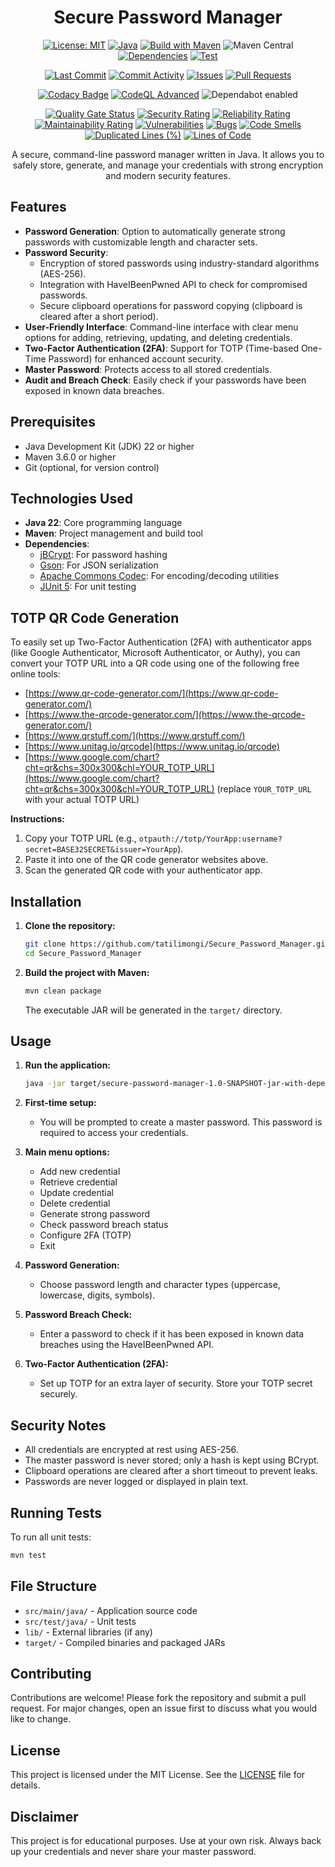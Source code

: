 <div align="center">

# Secure Password Manager

[![License: MIT](https://img.shields.io/badge/License-MIT-yellow.svg)](LICENSE)
[![Java](https://img.shields.io/badge/Java-22-blue.svg)](https://www.oracle.com/java/technologies/javase/22-relnote-issues.html)
[![Build with Maven](https://img.shields.io/badge/build-maven-brightgreen.svg)](https://maven.apache.org/)
![Maven Central](https://img.shields.io/badge/Maven-dependencies-blue?logo=apachemaven)
[![Dependencies](https://img.shields.io/librariesio/github/tatilimongi/Secure_Password_Manager)](https://libraries.io/github/tatilimongi/Secure_Password_Manager)
[![Test](https://github.com/tatilimongi/Secure_Password_Manager/actions/workflows/test.yml/badge.svg)](https://github.com/tatilimongi/Secure_Password_Manager/actions/workflows/test.yml)

[![Last Commit](https://img.shields.io/github/last-commit/tatilimongi/Secure_Password_Manager.svg)](https://github.com/tatilimongi/Secure_Password_Manager/commits/main)
[![Commit Activity](https://img.shields.io/github/commit-activity/m/tatilimongi/Secure_Password_Manager.svg)](https://github.com/tatilimongi/Secure_Password_Manager/graphs/commit-activity)
[![Issues](https://img.shields.io/github/issues/tatilimongi/Secure_Password_Manager.svg)](https://github.com/tatilimongi/Secure_Password_Manager/issues)
[![Pull Requests](https://img.shields.io/github/issues-pr/tatilimongi/Secure_Password_Manager.svg)](https://github.com/tatilimongi/Secure_Password_Manager/pulls)

[![Codacy Badge](https://app.codacy.com/project/badge/Grade/1909c5e91ece446fbed19ae45659dae4)](https://app.codacy.com/gh/tatilimongi/Secure_Password_Manager/dashboard?utm_source=gh&utm_medium=referral&utm_content=&utm_campaign=Badge_grade)
[![CodeQL Advanced](https://github.com/tatilimongi/Secure_Password_Manager/actions/workflows/codeql.yml/badge.svg)](https://github.com/tatilimongi/Secure_Password_Manager/actions/workflows/codeql.yml)
<img alt="Dependabot enabled" src="https://img.shields.io/badge/Dependabot-enabled-brightgreen?logo=dependabot" />

[![Quality Gate Status](https://sonarcloud.io/api/project_badges/measure?project=tatilimongi_Secure_Password_Manager&metric=alert_status)](https://sonarcloud.io/summary/new_code?id=tatilimongi_Secure_Password_Manager)
[![Security Rating](https://sonarcloud.io/api/project_badges/measure?project=tatilimongi_Secure_Password_Manager&metric=security_rating)](https://sonarcloud.io/summary/new_code?id=tatilimongi_Secure_Password_Manager)
[![Reliability Rating](https://sonarcloud.io/api/project_badges/measure?project=tatilimongi_Secure_Password_Manager&metric=reliability_rating)](https://sonarcloud.io/summary/new_code?id=tatilimongi_Secure_Password_Manager)
[![Maintainability Rating](https://sonarcloud.io/api/project_badges/measure?project=tatilimongi_Secure_Password_Manager&metric=sqale_rating)](https://sonarcloud.io/summary/new_code?id=tatilimongi_Secure_Password_Manager)
[![Vulnerabilities](https://sonarcloud.io/api/project_badges/measure?project=tatilimongi_Secure_Password_Manager&metric=vulnerabilities)](https://sonarcloud.io/summary/new_code?id=tatilimongi_Secure_Password_Manager)
[![Bugs](https://sonarcloud.io/api/project_badges/measure?project=tatilimongi_Secure_Password_Manager&metric=bugs)](https://sonarcloud.io/summary/new_code?id=tatilimongi_Secure_Password_Manager)
[![Code Smells](https://sonarcloud.io/api/project_badges/measure?project=tatilimongi_Secure_Password_Manager&metric=code_smells)](https://sonarcloud.io/summary/new_code?id=tatilimongi_Secure_Password_Manager)
[![Duplicated Lines (%)](https://sonarcloud.io/api/project_badges/measure?project=tatilimongi_Secure_Password_Manager&metric=duplicated_lines_density)](https://sonarcloud.io/summary/new_code?id=tatilimongi_Secure_Password_Manager)
[![Lines of Code](https://sonarcloud.io/api/project_badges/measure?project=tatilimongi_Secure_Password_Manager&metric=ncloc)](https://sonarcloud.io/summary/new_code?id=tatilimongi_Secure_Password_Manager)

A secure, command-line password manager written in Java. It allows you to safely store, generate, and manage your credentials with strong encryption and modern security features.

</div>

## Features

- **Password Generation**: Option to automatically generate strong passwords with customizable length and character sets.
- **Password Security**: 
  - Encryption of stored passwords using industry-standard algorithms (AES-256).
  - Integration with HaveIBeenPwned API to check for compromised passwords.
  - Secure clipboard operations for password copying (clipboard is cleared after a short period).
- **User-Friendly Interface**: Command-line interface with clear menu options for adding, retrieving, updating, and deleting credentials.
- **Two-Factor Authentication (2FA)**: Support for TOTP (Time-based One-Time Password) for enhanced account security.
- **Master Password**: Protects access to all stored credentials.
- **Audit and Breach Check**: Easily check if your passwords have been exposed in known data breaches.

## Prerequisites

- Java Development Kit (JDK) 22 or higher
- Maven 3.6.0 or higher
- Git (optional, for version control)

## Technologies Used

- **Java 22**: Core programming language
- **Maven**: Project management and build tool
- **Dependencies**:
  - [jBCrypt](https://www.mindrot.org/projects/jBCrypt/): For password hashing
  - [Gson](https://github.com/google/gson): For JSON serialization
  - [Apache Commons Codec](https://commons.apache.org/proper/commons-codec/): For encoding/decoding utilities
  - [JUnit 5](https://junit.org/junit5/): For unit testing

## TOTP QR Code Generation

To easily set up Two-Factor Authentication (2FA) with authenticator apps (like Google Authenticator, Microsoft Authenticator, or Authy), you can convert your TOTP URL into a QR code using one of the following free online tools:

- [https://www.qr-code-generator.com/](https://www.qr-code-generator.com/)
- [https://www.the-qrcode-generator.com/](https://www.the-qrcode-generator.com/)
- [https://www.qrstuff.com/](https://www.qrstuff.com/)
- [https://www.unitag.io/qrcode](https://www.unitag.io/qrcode)
- [https://www.google.com/chart?cht=qr&chs=300x300&chl=YOUR_TOTP_URL](https://www.google.com/chart?cht=qr&chs=300x300&chl=YOUR_TOTP_URL) (replace `YOUR_TOTP_URL` with your actual TOTP URL)

**Instructions:**
1. Copy your TOTP URL (e.g., `otpauth://totp/YourApp:username?secret=BASE32SECRET&issuer=YourApp`).
2. Paste it into one of the QR code generator websites above.
3. Scan the generated QR code with your authenticator app.

## Installation

1. **Clone the repository:**
   ```sh
   git clone https://github.com/tatilimongi/Secure_Password_Manager.git
   cd Secure_Password_Manager
   ```

2. **Build the project with Maven:**
   ```sh
   mvn clean package
   ```
   The executable JAR will be generated in the `target/` directory.

## Usage

1. **Run the application:**
   ```sh
   java -jar target/secure-password-manager-1.0-SNAPSHOT-jar-with-dependencies.jar
   ```

2. **First-time setup:**
   - You will be prompted to create a master password. This password is required to access your credentials.

3. **Main menu options:**
   - Add new credential
   - Retrieve credential
   - Update credential
   - Delete credential
   - Generate strong password
   - Check password breach status
   - Configure 2FA (TOTP)
   - Exit

4. **Password Generation:**
   - Choose password length and character types (uppercase, lowercase, digits, symbols).

5. **Password Breach Check:**
   - Enter a password to check if it has been exposed in known data breaches using the HaveIBeenPwned API.

6. **Two-Factor Authentication (2FA):**
   - Set up TOTP for an extra layer of security. Store your TOTP secret securely.

## Security Notes

- All credentials are encrypted at rest using AES-256.
- The master password is never stored; only a hash is kept using BCrypt.
- Clipboard operations are cleared after a short timeout to prevent leaks.
- Passwords are never logged or displayed in plain text.

## Running Tests

To run all unit tests:
```sh
mvn test
```

## File Structure

- `src/main/java/` - Application source code
- `src/test/java/` - Unit tests
- `lib/` - External libraries (if any)
- `target/` - Compiled binaries and packaged JARs

## Contributing

Contributions are welcome! Please fork the repository and submit a pull request. For major changes, open an issue first to discuss what you would like to change.

## License

This project is licensed under the MIT License. See the [LICENSE](LICENSE) file for details.

## Disclaimer

This project is for educational purposes. Use at your own risk. Always back up your credentials and never share your master password.

